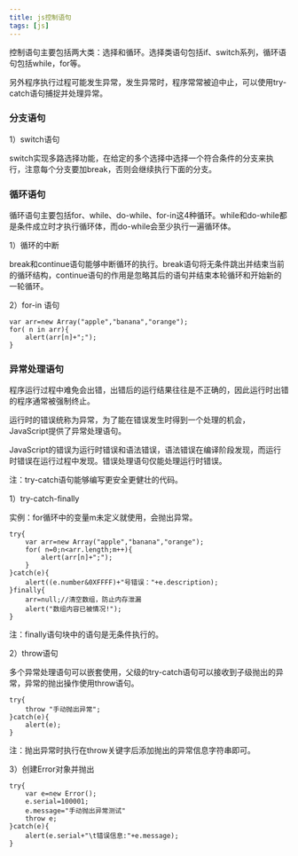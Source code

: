 ```yaml
---
title: js控制语句
tags: [js]
---
```


控制语句主要包括两大类：选择和循环。选择类语句包括if、switch系列，循环语句包括while，for等。

另外程序执行过程可能发生异常，发生异常时，程序常常被迫中止，可以使用try-catch语句捕捉并处理异常。

### 分支语句

1）switch语句

switch实现多路选择功能，在给定的多个选择中选择一个符合条件的分支来执行，注意每个分支要加break，否则会继续执行下面的分支。

### 循环语句

循环语句主要包括for、while、do-while、for-in这4种循环。while和do-while都是条件成立时才执行循环体，而do-while会至少执行一遍循环体。

1）循环的中断

break和continue语句能够中断循环的执行。break语句将无条件跳出并结束当前的循环结构，continue语句的作用是忽略其后的语句并结束本轮循环和开始新的一轮循环。

2）for-in 语句

```
var arr=new Array("apple","banana","orange");
for( n in arr){
    alert(arr[n]+";");
}
```

### 异常处理语句

程序运行过程中难免会出错，出错后的运行结果往往是不正确的，因此运行时出错的程序通常被强制终止。

运行时的错误统称为异常，为了能在错误发生时得到一个处理的机会，JavaScript提供了异常处理语句。

JavaScript的错误为运行时错误和语法错误，语法错误在编译阶段发现，而运行时错误在运行过程中发现。错误处理语句仅能处理运行时错误。

注：try-catch语句能够编写更安全更健壮的代码。

1）try-catch-finally

实例：for循环中的变量m未定义就使用，会抛出异常。

```
try{
    var arr=new Array("apple","banana","orange");
    for( n=0;n<arr.length;m++){
        alert(arr[n]+";");
    }
}catch(e){
    alert((e.number&0XFFFF)+"号错误："+e.description);
}finally{
    arr=null;//清空数组，防止内存泄漏
    alert("数组内容已被情况!");
}
```

注：finally语句块中的语句是无条件执行的。

2）throw语句

多个异常处理语句可以嵌套使用，父级的try-catch语句可以接收到子级抛出的异常，异常的抛出操作使用throw语句。

```
try{
    throw "手动抛出异常";
}catch(e){
    alert(e);
}
```

注：抛出异常时执行在throw关键字后添加抛出的异常信息字符串即可。

3）创建Error对象并抛出

```
try{
    var e=new Error();
    e.serial=100001;
    e.message="手动抛出异常测试"
    throw e;
}catch(e){
    alert(e.serial+"\t错误信息:"+e.message);
}
```